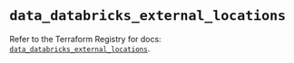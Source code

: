 # `data_databricks_external_locations`

Refer to the Terraform Registry for docs: [`data_databricks_external_locations`](https://registry.terraform.io/providers/databricks/databricks/1.42.0/docs/data-sources/external_locations).
